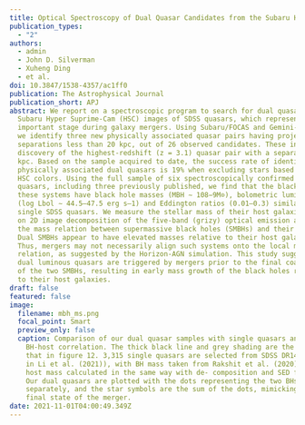 ```yaml
---
title: Optical Spectroscopy of Dual Quasar Candidates from the Subaru HSC-SSP program
publication_types:
  - "2"
authors:
  - admin
  - John D. Silverman
  - Xuheng Ding
  - et al.
doi: 10.3847/1538-4357/ac1ff0
publication: The Astrophysical Journal
publication_short: APJ
abstract: We report on a spectroscopic program to search for dual quasars using
  Subaru Hyper Suprime-Cam (HSC) images of SDSS quasars, which represent an
  important stage during galaxy mergers. Using Subaru/FOCAS and Gemini-N/GMOS,
  we identify three new physically associated quasar pairs having projected
  separations less than 20 kpc, out of 26 observed candidates. These include the
  discovery of the highest-redshift (z = 3.1) quasar pair with a separation <10
  kpc. Based on the sample acquired to date, the success rate of identifying
  physically associated dual quasars is 19% when excluding stars based on their
  HSC colors. Using the full sample of six spectroscopically confirmed dual
  quasars, including three previously published, we find that the black holes in
  these systems have black hole masses (MBH ∼ 108−9M⊙), bolometric luminosities
  (log Lbol ∼ 44.5–47.5 erg s–1) and Eddington ratios (0.01–0.3) similar to
  single SDSS quasars. We measure the stellar mass of their host galaxies based
  on 2D image decomposition of the five-band (grizy) optical emission and assess
  the mass relation between supermassive black holes (SMBHs) and their hosts.
  Dual SMBHs appear to have elevated masses relative to their host galaxies.
  Thus, mergers may not necessarily align such systems onto the local mass
  relation, as suggested by the Horizon-AGN simulation. This study suggests that
  dual luminous quasars are triggered by mergers prior to the final coalescence
  of the two SMBHs, resulting in early mass growth of the black holes relative
  to their host galaxies.
draft: false
featured: false
image:
  filename: mbh_ms.png
  focal_point: Smart
  preview_only: false
  caption: Comparison of our dual quasar samples with single quasars and the local
    BH-host correlation. The thick black line and grey shading are the same as
    that in figure 12. 3,315 single quasars are selected from SDSS DR14 (details
    in Li et al. (2021)), with BH mass taken from Rakshit et al. (2020), and
    host mass calculated in the same way with de- composition and SED fitting.
    Our dual quasars are plotted with the dots representing the two BHs
    separately, and the star symbols are the sum of the dots, mimicking the
    final state of the merger.
date: 2021-11-01T04:00:49.349Z
---
```

